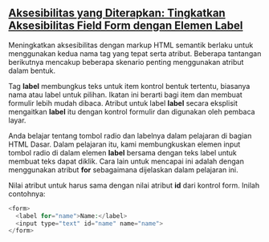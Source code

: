 ## [Aksesibilitas yang Diterapkan: Tingkatkan Aksesibilitas Field Form dengan Elemen Label](https://learn.freecodecamp.org/responsive-web-design/applied-accessibility/improve-form-field-accessibility-with-the-label-element "koala")

Meningkatkan aksesibilitas dengan markup HTML semantik berlaku untuk menggunakan kedua nama tag yang tepat serta atribut. Beberapa tantangan berikutnya mencakup beberapa skenario penting menggunakan atribut dalam bentuk.

Tag **label** membungkus teks untuk item kontrol bentuk tertentu, biasanya nama atau label untuk pilihan. Ikatan ini berarti bagi item dan membuat formulir lebih mudah dibaca. Atribut untuk label **label** secara eksplisit mengaitkan **label** itu dengan kontrol formulir dan digunakan oleh pembaca layar.

Anda belajar tentang tombol radio dan labelnya dalam pelajaran di bagian HTML Dasar. Dalam pelajaran itu, kami membungkuskan elemen input tombol radio di dalam elemen **label** bersama dengan teks label untuk membuat teks dapat diklik. Cara lain untuk mencapai ini adalah dengan menggunakan atribut **for** sebagaimana dijelaskan dalam pelajaran ini.

Nilai atribut untuk harus sama dengan nilai atribut **id** dari kontrol form. Inilah contohnya:

```php
<form>
  <label for="name">Name:</label>
  <input type="text" id="name" name="name">
</form>
```



